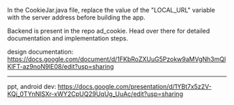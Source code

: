 In the CookieJar.java file, replace the value of the "LOCAL_URL" variable with the server address before building the app.

Backend is present in the repo ad_cookie. Head over there for detailed documentation and implementation steps.




design documentation:
https://docs.google.com/document/d/1FKbRoZXUuG5Pzokw9aMVgNh3mQlKlFT-az9noN9lE08/edit?usp=sharing

-------------

ppt, android dev:
https://docs.google.com/presentation/d/1YBt7x5z2V-KQj_0TYnNlSXr-xWY2CpUQ29UqUg_UuAc/edit?usp=sharing
